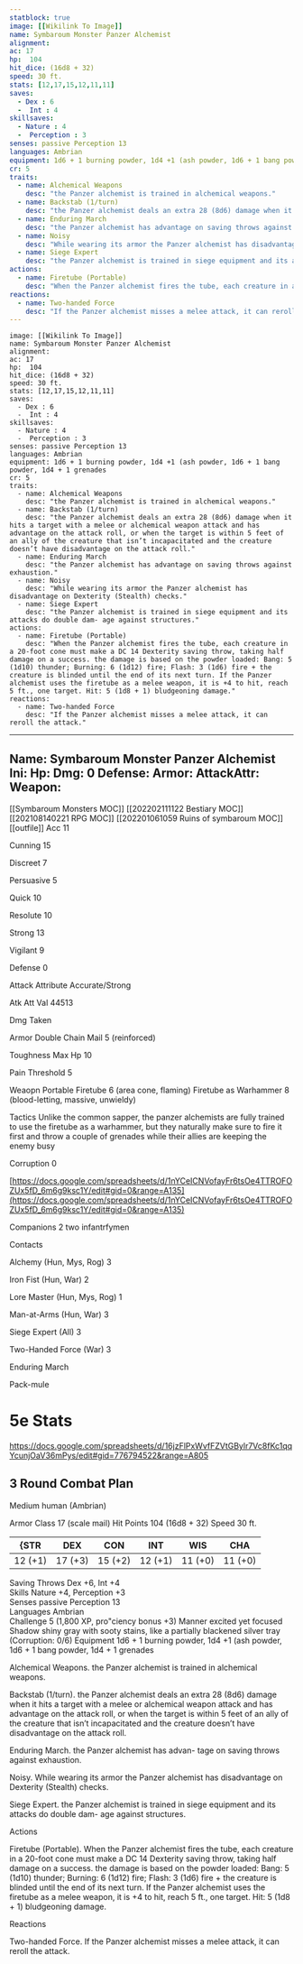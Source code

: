 ```yaml
---
statblock: true
image: [[Wikilink To Image]]
name: Symbaroum Monster Panzer Alchemist
alignment:
ac: 17
hp:  104
hit_dice: (16d8 + 32)
speed: 30 ft.
stats: [12,17,15,12,11,11]
saves:
  - Dex : 6
  -  Int : 4
skillsaves:
  - Nature : 4
  -  Perception : 3
senses: passive Perception 13
languages: Ambrian
equipment: 1d6 + 1 burning powder, 1d4 +1 (ash powder, 1d6 + 1 bang powder, 1d4 + 1 grenades
cr: 5
traits:
  - name: Alchemical Weapons
    desc: "the Panzer alchemist is trained in alchemical weapons."
  - name: Backstab (1/turn)
    desc: "the Panzer alchemist deals an extra 28 (8d6) damage when it hits a target with a melee or alchemical weapon attack and has advantage on the attack roll, or when the target is within 5 feet of an ally of the creature that isn’t incapacitated and the creature doesn’t have disadvantage on the attack roll."
  - name: Enduring March
    desc: "the Panzer alchemist has advantage on saving throws against exhaustion."
  - name: Noisy
    desc: "While wearing its armor the Panzer alchemist has disadvantage on Dexterity (Stealth) checks."
  - name: Siege Expert
    desc: "the Panzer alchemist is trained in siege equipment and its attacks do double dam- age against structures."
actions:
  - name: Firetube (Portable)
    desc: "When the Panzer alchemist fires the tube, each creature in a 20-foot cone must make a DC 14 Dexterity saving throw, taking half damage on a success. the damage is based on the powder loaded: Bang: 5 (1d10) thunder; Burning: 6 (1d12) fire; Flash: 3 (1d6) fire + the creature is blinded until the end of its next turn. If the Panzer alchemist uses the firetube as a melee weapon, it is +4 to hit, reach 5 ft., one target. Hit: 5 (1d8 + 1) bludgeoning damage."
reactions:
  - name: Two-handed Force
    desc: "If the Panzer alchemist misses a melee attack, it can reroll the attack."
---
```

```statblock
image: [[Wikilink To Image]]
name: Symbaroum Monster Panzer Alchemist
alignment:
ac: 17
hp:  104
hit_dice: (16d8 + 32)
speed: 30 ft.
stats: [12,17,15,12,11,11]
saves:
  - Dex : 6
  -  Int : 4
skillsaves:
  - Nature : 4
  -  Perception : 3
senses: passive Perception 13
languages: Ambrian
equipment: 1d6 + 1 burning powder, 1d4 +1 (ash powder, 1d6 + 1 bang powder, 1d4 + 1 grenades
cr: 5
traits:
  - name: Alchemical Weapons
    desc: "the Panzer alchemist is trained in alchemical weapons."
  - name: Backstab (1/turn)
    desc: "the Panzer alchemist deals an extra 28 (8d6) damage when it hits a target with a melee or alchemical weapon attack and has advantage on the attack roll, or when the target is within 5 feet of an ally of the creature that isn’t incapacitated and the creature doesn’t have disadvantage on the attack roll."
  - name: Enduring March
    desc: "the Panzer alchemist has advantage on saving throws against exhaustion."
  - name: Noisy
    desc: "While wearing its armor the Panzer alchemist has disadvantage on Dexterity (Stealth) checks."
  - name: Siege Expert
    desc: "the Panzer alchemist is trained in siege equipment and its attacks do double dam- age against structures."
actions:
  - name: Firetube (Portable)
    desc: "When the Panzer alchemist fires the tube, each creature in a 20-foot cone must make a DC 14 Dexterity saving throw, taking half damage on a success. the damage is based on the powder loaded: Bang: 5 (1d10) thunder; Burning: 6 (1d12) fire; Flash: 3 (1d6) fire + the creature is blinded until the end of its next turn. If the Panzer alchemist uses the firetube as a melee weapon, it is +4 to hit, reach 5 ft., one target. Hit: 5 (1d8 + 1) bludgeoning damage."
reactions:
  - name: Two-handed Force
    desc: "If the Panzer alchemist misses a melee attack, it can reroll the attack."
```
---
Name: Symbaroum Monster Panzer Alchemist
Ini: 
Hp: 
Dmg: 0
Defense: 
Armor: 
AttackAttr: 
Weapon: 
---
[[Symbaroum Monsters MOC]]
[[202202111122 Bestiary MOC]]
[[202108140221 RPG MOC]]
[[202201061059 Ruins of symbaroum MOC]]
[[outfile]]
Acc 11

Cunning 15

Discreet 7

Persuasive 5

Quick 10

Resolute 10

Strong 13

Vigilant 9

Defense 0

Attack Attribute Accurate/Strong

Atk Att Val 44513

Dmg Taken

Armor Double Chain Mail 5 (reinforced)

Toughness Max Hp 10

Pain Threshold 5

Weaopn Portable Firetube 6 (area cone, flaming) Firetube as Warhammer 8 (blood-letting, massive, unwieldy)

Tactics Unlike the common sapper, the panzer alchemists are fully trained to use the firetube as a warhammer, but they naturally make sure to fire it first and throw a couple of grenades while their allies are keeping the enemy busy

Corruption 0

[https://docs.google.com/spreadsheets/d/1nYCeICNVofayFr6tsOe4TTROFOZUx5fD_6m6g9ksc1Y/edit#gid=0&range=A135](https://docs.google.com/spreadsheets/d/1nYCeICNVofayFr6tsOe4TTROFOZUx5fD_6m6g9ksc1Y/edit#gid=0&range=A135)

Companions 2 two infantrfymen

Contacts

Alchemy (Hun, Mys, Rog) 3

Iron Fist (Hun, War) 2

Lore Master (Hun, Mys, Rog) 1

Man-at-Arms (Hun, War) 3

Siege Expert (All) 3

Two-Handed Force (War) 3

Enduring March

Pack-mule


# 5e Stats 
https://docs.google.com/spreadsheets/d/16jzFlPxWvfFZVtGBylr7Vc8fKc1qqYcunjOaV36mPys/edit#gid=776794522&range=A805
## 3 Round Combat Plan

Medium human (Ambrian)

Armor Class 17 (scale mail)
Hit Points 104 (16d8 + 32) 
Speed 30 ft.


| {STR    | DEX     | CON     | INT     | WIS     | CHA     |
| ------- | ------- | ------- | ------- | ------- | ------- |
| 12 (+1) | 17 (+3) | 15 (+2) | 12 (+1) | 11 (+0) | 11 (+0) |


Saving Throws Dex +6, Int +4  
Skills Nature +4, Perception +3  
Senses passive Perception 13  
Languages Ambrian  
Challenge 5 (1,800 XP, pro"ciency bonus +3) Manner excited yet focused  
Shadow shiny gray with sooty stains, like a partially blackened silver tray (Corruption: 0/6) 
Equipment 1d6 + 1 burning powder, 1d4 +1 (ash powder, 1d6 + 1 bang powder, 1d4 + 1 grenades

Alchemical Weapons. the Panzer alchemist is trained in alchemical weapons.

Backstab (1/turn). the Panzer alchemist deals an extra 28 (8d6) damage when it hits a target with a melee or alchemical weapon attack and has advantage on the attack roll, or when the target is within 5 feet of an ally of the creature that isn’t incapacitated and the creature doesn’t have disadvantage on the attack roll.

Enduring March. the Panzer alchemist has advan- tage on saving throws against exhaustion.

Noisy. While wearing its armor the Panzer alchemist has disadvantage on Dexterity (Stealth) checks.

Siege Expert. the Panzer alchemist is trained in siege equipment and its attacks do double dam- age against structures.

Actions

Firetube (Portable). When the Panzer alchemist fires the tube, each creature in a 20-foot cone must make a DC 14 Dexterity saving throw, taking half damage on a success. the damage is based on the powder loaded: Bang: 5 (1d10) thunder; Burning: 6 (1d12) fire; Flash: 3 (1d6) fire + the creature is blinded until the end of its next turn. If the Panzer alchemist uses the firetube as a melee weapon, it is +4 to hit, reach 5 ft., one target. Hit: 5 (1d8 + 1) bludgeoning damage.

Reactions

Two-handed Force. If the Panzer alchemist misses a melee attack, it can reroll the attack.




